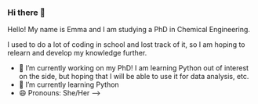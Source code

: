 ### Hi there 👋

Hello! My name is Emma and I am studying a PhD in Chemical Engineering. 

I used to do a lot of coding in school and lost track of it, so I am hoping to relearn and develop my knowledge further.



- 🔭 I’m currently working on my PhD! I am learning Python out of interest on the side, but hoping that I will be able to use it for data analysis, etc.
- 🌱 I’m currently learning Python
- 😄 Pronouns: She/Her
-->

